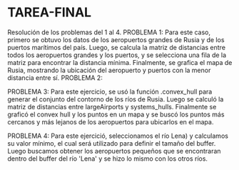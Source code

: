 # TAREA-FINAL
Resolución de los problemas del 1 al 4.
PROBLEMA 1: Para este caso, primero se obtuvo los datos de los aeropuertos grandes de Rusia y de los puertos marítimos del país. Luego, se calcula la matriz de distancias entre todos los aeropuertos grandes y los puertos, y se selecciona una fila de la matriz para encontrar la distancia mínima. Finalmente, se grafica el mapa de Rusia, mostrando la ubicación del aeropuerto y puertos con la menor distancia entre sí.
PROBLEMA 2:




PROBLEMA 3:
Para este ejercicio, se usó la función .convex_hull para generar el conjunto del contorno de los ríos de Rusia. Luego se calculó la matriz de distancias entre largeAirports y systems_hulls. Finalmente se graficó el convex hull y los puntos en un mapa y se buscó los puntos más cercanos y más lejanos de los aeropuertos para ubicarlos en el mapa.

PROBLEMA 4:
Para este ejercició, seleccionamos el río Lena) y calculamos su valor mínimo, el cual será utilizado para definir el tamaño del buffer. Luego buscamos obtener los aeropuertos pequeños que se encontraran dentro del buffer del río 'Lena' y se hizo lo mismo con los otros ríos.
